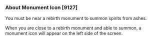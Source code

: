 ### About Monument Icon [9127]

You must be near a rebirth monument to summon spirits from ashes.

When you are close to a rebirth monument and able to summon, a monument icon will appear on the left side of the screen.